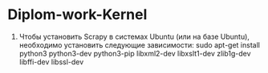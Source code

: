 # Diplom-work-Kernel
1. Чтобы установить Scrapy в системах Ubuntu (или на базе Ubuntu), необходимо установить следующие зависимости:
sudo apt-get install python3 python3-dev python3-pip libxml2-dev libxslt1-dev zlib1g-dev libffi-dev libssl-dev

